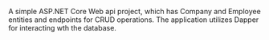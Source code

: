 A simple ASP.NET Core Web api project, which has Company and Employee entities and endpoints for CRUD operations.
The application utilizes Dapper for interacting wth the database.
